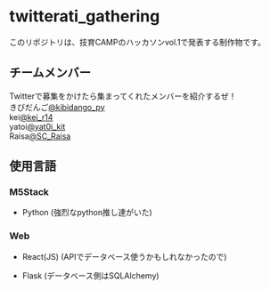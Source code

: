 # twitterati_gathering
このリポジトリは、技育CAMPのハッカソンvol.1で発表する制作物です。

## チームメンバー
Twitterで募集をかけたら集まってくれたメンバーを紹介するぜ！  
きびだんご[@kibidango_py](https://twitter.com/kibidango_py)  
kei[@kei_r14](https://twitter.com/kei_r14)  
yatoi[@yat0i_kit](https://twitter.com/yat0i_kit)  
Raisa[@SC_Raisa](https://twitter.com/SC_Raisa)  

## 使用言語
### M5Stack
- Python
(強烈なpython推し達がいた)

### Web
- React(JS)
(APIでデータベース使うかもしれなかったので)

* Flask
(データベース側はSQLAlchemy)
